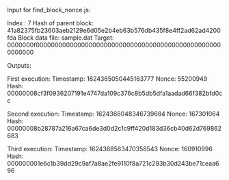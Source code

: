 
Input for find_block_nonce.js:

Index : 7
Hash of parent block: 41a82375fb23603aeb2129e6d05e2b4eb63b576db435f8e4ff2ad62ad4200fda
Block data file: sample.dat
Target: 0000000f00000000000000000000000000000000000000000000000000000000

Outputs:

First execution:
Timestamp: 1624365050445163777
Nonce: 55200949
Hash: 00000008cf3f0936207191e4747da109c376c8b5db5dfa1aadad66f382bfd0cc

Second execution:
Timestamp: 1624366048346739684
Nonce: 167301064
Hash: 00000008b28787a216a67ca6de3d0d2c1c9ff420d183d36cb40d62d769862683

Third execution:
Timestamp: 1624368563470358543
Nonce: 160910996
Hash: 000000001e6c1b39dd29c9af7a8ae2fe9110f8a721c293b30d243be71ceaa696
